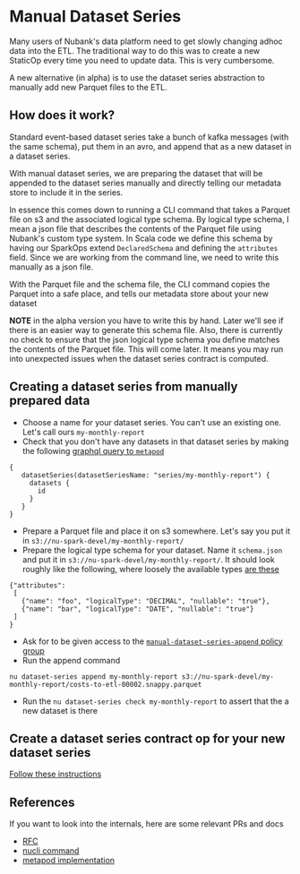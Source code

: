 # Manual Dataset Series

Many users of Nubank's data platform need to get slowly changing adhoc data into the ETL. The traditional way to do this was to create a new StaticOp every time you need to update data. This is very cumbersome.

A new alternative (in alpha) is to use the dataset series abstraction to manually add new Parquet files to the ETL.

## How does it work?

Standard event-based dataset series take a bunch of kafka messages (with the same schema), put them in an avro, and append that as a new dataset in a dataset series.

With manual dataset series, we are preparing the dataset that will be appended to the dataset series manually and directly telling our metadata store to include it in the series.

In essence this comes down to running a CLI command that takes a Parquet file on s3 and the associated logical type schema. By logical type schema, I mean a json file that describes the contents of the Parquet file using Nubank's custom type system. In Scala code we define this schema by having our SparkOps extend `DeclaredSchema` and defining the `attributes` field. Since we are working from the command line, we need to write this manually as a json file.

With the Parquet file and the schema file, the CLI command copies the Parquet into a safe place, and tells our metadata store about your new dataset

__NOTE__ in the alpha version you have to write this by hand. Later we'll see if there is an easier way to generate this schema file. Also, there is currently no check to ensure that the json logical type schema you define matches the contents of the Parquet file. This will come later. It means you may run into unexpected issues when the dataset series contract is computed.

## Creating a dataset series from manually prepared data

 - Choose a name for your dataset series. You can't use an existing one. Let's call ours `my-monthly-report`
 - Check that you don't have any datasets in that dataset series by making the following [graphql query to `metapod`](https://github.com/nubank/data-infra-docs/blob/master/ops/graphql_clients.md)

 ```
{
    datasetSeries(datasetSeriesName: "series/my-monthly-report") {
      datasets {
        id
      }
    }
}
 ```

 - Prepare a Parquet file and place it on s3 somewhere. Let's say you put it in `s3://nu-spark-devel/my-monthly-report/`
 - Prepare the logical type schema for your dataset. Name it `schema.json` and put it in `s3://nu-spark-devel/my-monthly-report/`. It should look roughly like the following, where loosely the available types [are these](https://github.com/nubank/common-schemata/blob/40ab96f574ffe2d72eabd5b1260d406996f3c789/src/common_schemata/wire/etl.clj#L18-L20)

 ```
 {"attributes":
  [
    {"name": "foo", "logicalType": "DECIMAL", "nullable": "true"},
    {"name": "bar", "logicalType": "DATE", "nullable": "true"}
  ]
}
 ```

 - Ask for to be given access to the [`manual-dataset-series-append` policy group](https://github.com/nubank/iam-groups/blob/master/groups/manual-dataset-series-append.json)
 - Run the append command
 ```
 nu dataset-series append my-monthly-report s3://nu-spark-devel/my-monthly-report/costs-to-etl-00002.snappy.parquet
 ```

 - Run the `nu dataset-series check my-monthly-report` to assert that the a new dataset is there

## Create a dataset series contract op for your new dataset series

[Follow these instructions](/etl-users/dataset_series.md#creating-a-new-dataset-series)

## References

If you want to look into the internals, here are some relevant PRs and docs

- [RFC](https://docs.google.com/document/d/1y12jsmp9CS6o_-qyOl-nfspZ9mUnWdQ7hjctyzJ-gwc/edit#heading=h.g1uhsmsys485)
- [nucli command](https://github.com/nubank/nucli/pull/1435)
- [metapod implementation](https://github.com/nubank/metapod/pull/276)
